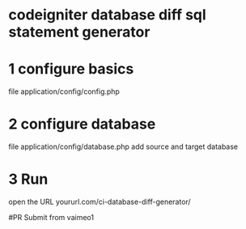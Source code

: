 # codeigniter database diff sql statement generator 

# 1 configure basics
file  application/config/config.php
# 2 configure database
file application/config/database.php 
add source and target database
# 3 Run 
open the URL yoururl.com/ci-database-diff-generator/

#PR Submit from vaimeo1
